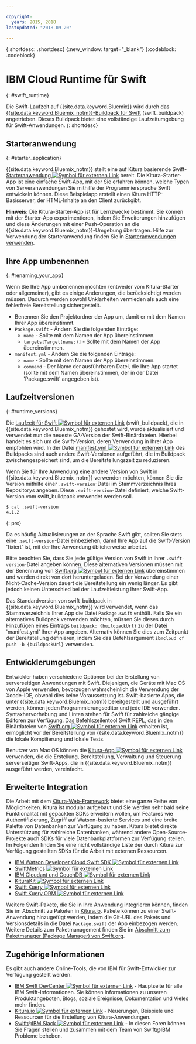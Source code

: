 ```yaml
---

copyright:
  years: 2015, 2018
lastupdated: "2018-09-20"

---
```


{:shortdesc: .shortdesc}
{:new_window: target="_blank"}
{:codeblock: .codeblock}

# IBM Cloud Runtime für Swift
{: #swift_runtime}

Die Swift-Laufzeit auf {{site.data.keyword.Bluemix}} wird durch das [{{site.data.keyword.Bluemix_notm}}-Buildpack für Swift](https://github.com/IBM-Swift/swift-buildpack) (swift_buildpack) angetrieben.
Dieses Buildpack bietet eine vollständige Laufzeitumgebung für Swift-Anwendungen.
{: shortdesc}

## Starteranwendung
{: #starter_application}

{{site.data.keyword.Bluemix_notm}} stellt eine auf Kitura basierende Swift-[Starteranwendung ![Symbol für externen Link](../../icons/launch-glyph.svg "Symbol für externen Link")](https://github.com/IBM-Cloud/Kitura-Starter) bereit. Die Kitura-Starter-App ist eine einfache Swift-App, mit der Sie erfahren können, welche Typen von Serveranwendungen Sie mithilfe der Programmiersprache Swift entwickeln können. Diese Beispielapp erstellt einen Kitura HTTP-Basisserver, der HTML-Inhalte an den Client zurückgibt.

**Hinweis:** Die Kitura-Starter-App ist für Lernzwecke bestimmt. Sie können mit der Starter-App experimentieren, indem Sie Erweiterungen hinzufügen und diese Änderungen mit einer Push-Operation an die {{site.data.keyword.Bluemix_notm}}-Umgebung übertragen. Hilfe zur Verwendung der Starteranwendung finden Sie in [Starteranwendungen verwenden](../common/starter_app_usage.html).

## Ihre App umbenennen
{: #renaming_your_app}

Wenn Sie Ihre App umbenennen möchten (entweder vom Kitura-Starter oder allgemeiner), gibt es einige Änderungen, die berücksichtigt werden müssen. Dadurch werden sowohl Unklarheiten vermieden als auch eine fehlerfreie Bereitstellung sichergestellt.

- Benennen Sie den Projektordner der App um, damit er mit dem Namen Ihrer App übereinstimmt.
- `Package.swift` - Ändern Sie die folgenden Einträge:
    - `name` - Sollte mit dem Namen der App übereinstimmen.
    - `targets[Target(name:)]` - Sollte mit dem Namen der App übereinstimmen.
- `manifest.yml` - Ändern Sie die folgenden Einträge:
    - `name` - Sollte mit dem Namen der App übereinstimmen.
    - `command` - Der Name der ausführbaren Datei, die Ihre App startet (sollte mit dem Namen übereinstimmen, der in der Datei 'Package.swift' angegeben ist).

## Laufzeitversionen
{: #runtime_versions}

Die [Laufzeit für Swift ![Symbol für externen Link](../../icons/launch-glyph.svg "Symbol für externen Link")](https://github.com/IBM-Swift/swift-buildpack) (swift_buildpack), die in {{site.data.keyword.Bluemix_notm}} gehostet wird, wurde aktualisiert und verwendet nun die neueste GA-Version der Swift-Binärdateien. Hierbei handelt es sich um die Swift-Version, deren Verwendung in Ihrer App empfohlen wird. In der Datei [manifest.yml ![Symbol für externen Link](../../icons/launch-glyph.svg "Symbol für externen Link")](https://github.com/IBM-Swift/swift-buildpack/blob/master/manifest.yml) des Buildpacks sind auch andere Swift-Versionen aufgeführt, die im Buildpack zwischengespeichert sind, um die Bereitstellungszeit zu reduzieren.

Wenn Sie für Ihre Anwendung eine andere Version von Swift in {{site.data.keyword.Bluemix_notm}} verwenden möchten, können Sie die Version mithilfe einer `.swift-version`-Datei im Stammverzeichnis Ihres Repositorys angeben. Diese `.swift-version`-Datei definiert, welche Swift-Version vom swift_buildpack verwendet werden soll.

```
$ cat .swift-version
4.1.2
```
{: pre}

Da es häufig Aktualisierungen an der Sprache Swift gibt, sollten Sie stets eine `.swift-version`-Datei einbeziehen, damit Ihre App auf die Swift-Version 'fixiert' ist, mit der Ihre Anwendung üblicherweise arbeitet.

Bitte beachten Sie, dass Sie jede gültige Version von Swift in Ihrer `.swift-version`-Datei angeben können. Diese alternativen Versionen müssen mit der Benennung von [Swift.org ![Symbol für externen Link](../../icons/launch-glyph.svg "Symbol für externen Link")](https://swift.org/download/) übereinstimmen und werden direkt von dort heruntergeladen. Bei der Verwendung einer Nicht-Cache-Version dauert die Bereitstellung ein wenig länger. Es gibt jedoch keinen Unterschied bei der Laufzeitleistung Ihrer Swift-App.

Das Standardversion von swift_buildpack in {{site.data.keyword.Bluemix_notm}} wird verwendet, wenn das Stammverzeichnis Ihrer App die Datei `Package.swift` enthält.  Falls Sie ein alternatives Buildpack verwenden möchten, müssen Sie dieses durch Hinzufügen eines Eintrags `buildpack: {buildpackUrl}` zu der Datei 'manifest.yml' Ihrer App angeben. Alternativ können Sie dies zum Zeitpunkt der Bereitstellung definieren, indem Sie das Befehlsargument `ibmcloud cf push -b {buildpackUrl}` verwenden.


## Entwicklerumgebungen

Entwickler haben verschiedene Optionen bei der Erstellung von serverseitigen Anwendungen mit Swift. Diejenigen, die Geräte mit Mac OS von Apple verwenden, bevorzugen wahrscheinlich die Verwendung der Xcode-IDE, obwohl dies keine Voraussetzung ist.  Swift-basierte Apps, die unter {{site.data.keyword.Bluemix_notm}} bereitgestellt und ausgeführt werden, können jeden Programmierungseditor und jede IDE verwenden.  Syntaxhervorhebung und Linten stehen für Swift für zahlreiche gängige Editoren zur Verfügung. Das Befehlszeilentool Swift REPL, das in den Binärdateien von [Swift.org ![Symbol für externen Link](../../icons/launch-glyph.svg "Symbol für externen Link")](https://swift.org/) enhalten ist, ermöglicht vor der Bereitstellung von {{site.data.keyword.Bluemix_notm}} die lokale Kompilierung und lokale Tests.

Benutzer von Mac OS können die [Kitura-App ![Symbol für externen Link](../../icons/launch-glyph.svg "Symbol für externen Link")](https://www.kitura.io/app.html) verwenden, die die Erstellung, Bereitstellung, Verwaltung und Steuerung serverseitiger Swift-Apps, die in {{site.data.keyword.Bluemix_notm}} ausgeführt werden, vereinfacht.  


## Erweiterte Integration

Die Arbeit mit dem [Kitura-Web-Framework](http://ibm-swift.github.io/Kitura/) bietet eine ganze Reihe von Möglichkeiten. Kitura ist modular aufgebaut und Sie werden sehr bald seine Funktionalität mit gepackten SDKs erweitern wollen, um Features wie Authentifizierung, Zugriff auf Watson-basierte Services und eine breite Palette von Datenbanken zur Verfügung zu haben.  Kitura bietet direkte Unterstützung für zahlreiche Datenbanken, während andere Open-Source-Projekte auch SDKs für viele Datenbankplattformen zur Verfügung stellen. Im Folgenden finden Sie eine nicht vollständige Liste der durch Kitura zur Verfügung gestellten SDKs für die Arbeit mit externen Ressourcen.

- [IBM Watson Developer Cloud Swift SDK ![Symbol für externen Link](../../icons/launch-glyph.svg "Symbol für externen Link")](https://github.com/watson-developer-cloud/swift-sdk/)
- [SwiftMetrics ![Symbol für externen Link](../../icons/launch-glyph.svg "Symbol für externen Link")](https://github.com/RuntimeTools/SwiftMetrics)
- [IBM Cloudant und CouchDB ![Symbol für externen Link](../../icons/launch-glyph.svg "Symbol für externen Link")](https://github.com/IBM-Swift/Kitura-CouchDB)
- [KituraKit ![Symbol für externen Link](../../icons/launch-glyph.svg "Symbol für externen Link")](https://github.com/IBM-Swift/KituraKit)
- [Swift Kuery ![Symbol für externen Link](../../icons/launch-glyph.svg "Symbol für externen Link")](https://github.com/IBM-Swift/Swift-Kuery/)
- [Swift Kuery ORM ![Symbol für externen Link](../../icons/launch-glyph.svg "Symbol für externen Link")](https://github.com/IBM-Swift/Swift-Kuery-ORM)

Weitere Swift-Pakete, die Sie in Ihre Anwendung integrieren können, finden Sie im Abschnitt zu Paketen in [Kitura.io](https://www.kitura.io/packages.html). Pakete können zu einer Swift-Anwendung hinzugefügt werden, indem die Git-URL des Pakets und Versionsdetails in die Datei `Package.swift` der App einbezogen werden. Weitere Details zum Paketmanagement finden Sie im [Abschnitt zum Paketmanager (Package Manager) von Swift.org](https://swift.org/package-manager/).


## Zugehörige Informationen

Es gibt auch andere Online-Tools, die von IBM für Swift-Entwickler zur Verfügung gestellt werden.
- [IBM Swift DevCenter ![Symbol für externen Link](../../icons/launch-glyph.svg "Symbol für externen Link")](https://developer.ibm.com/swift/) - Hauptseite für alle IBM Swift-Informationen. Sie können Informationen zu unseren Produktangeboten, Blogs, soziale Ereignisse, Dokumentation und Vieles mehr finden.
- [Kitura.io ![Symbol für externen Link](../../icons/launch-glyph.svg "Symbol für externen Link")](https://www.kitura.io/index.html) - Neuerungen, Beispiele und Ressourcen für die Erstellung von Kitura-Anwendungen.
- [Swift@IBM Slack ![Symbol für externen Link](../../icons/launch-glyph.svg "Symbol für externen Link")](http://swift-at-ibm-slack.mybluemix.net/) - In diesen Foren können Sie Fragen stellen und zusammen mit dem Team von Swift@IBM Probleme beheben.
